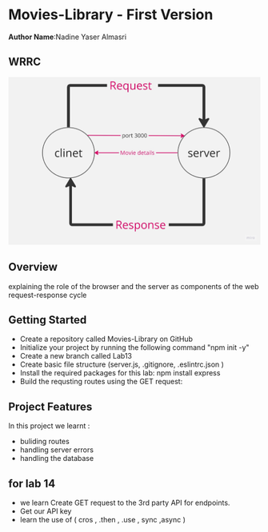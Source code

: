  
# Movies-Library - First Version

**Author Name**:Nadine Yaser Almasri

## WRRC
![WRRC](./wrrc.jpg)

## Overview
explaining the role of the browser and the server as components of the web request-response cycle
## Getting Started
<!-- What are the steps that a user must take in order to build this app on their own machine and get it running? -->
* Create a repository called Movies-Library on GitHub
* Initialize your project by running the following command "npm  init -y"
* Create a new branch called Lab13
* Create basic file structure (server.js, .gitignore, .eslintrc.json )
* Install the required packages for this lab: npm install express 
* Build the requsting routes using the GET request:
## Project Features
<!-- What are the features included in you app -->
In this project we learnt :
* buliding routes
* handling server errors 
* handling the database 
## for lab 14 
* we learn Create GET request to the 3rd party API for endpoints.
* Get our API key
* learn the use of ( cros , .then , .use , sync ,async )
